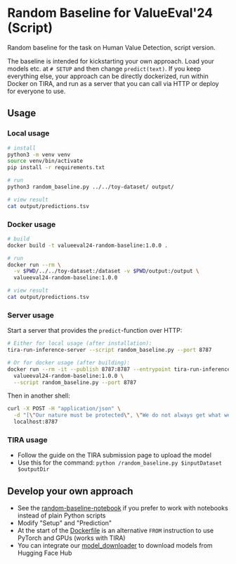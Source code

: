 # Random Baseline for ValueEval'24 (Script)
Random baseline for the task on Human Value Detection, script version.

The baseline is intended for kickstarting your own approach. Load your models
etc. at `# SETUP` and then change `predict(text)`. If you keep everything else,
your approach can be directly dockerized, run within Docker on TIRA, and run as
a server that you can call via HTTP or deploy for everyone to use.

## Usage

### Local usage
```bash
# install
python3 -m venv venv
source venv/bin/activate
pip install -r requirements.txt

# run
python3 random_baseline.py ../../toy-dataset/ output/

# view result
cat output/predictions.tsv
```

### Docker usage
```bash
# build
docker build -t valueeval24-random-baseline:1.0.0 .

# run
docker run --rm \
  -v $PWD/../../toy-dataset:/dataset -v $PWD/output:/output \
  valueeval24-random-baseline:1.0.0

# view result
cat output/predictions.tsv
```

### Server usage
Start a server that provides the `predict`-function over HTTP:
```bash
# Either for local usage (after installation):
tira-run-inference-server --script random_baseline.py --port 8787

# Or for docker usage (after building):
docker run --rm -it --publish 8787:8787 --entrypoint tira-run-inference-server \
  valueeval24-random-baseline:1.0.0 \
  --script random_baseline.py --port 8787
```
Then in another shell:
```bash
curl -X POST -H "application/json" \
  -d "[\"Our nature must be protected\", \"We do not always get what we want\"]" \
  localhost:8787
```

### TIRA usage
- Follow the guide on the TIRA submission page to upload the model
- Use this for the command: `python /random_baseline.py $inputDataset $outputDir`


## Develop your own approach
- See the [random-baseline-notebook](../random-baseline-notebook/) if you prefer to work with notebooks instead of plain Python scripts
- Modify "Setup" and "Prediction"
- At the start of the [Dockerfile](Dockerfile) is an alternative `FROM` instruction to use PyTorch and GPUs (works with TIRA)
- You can integrate our [model_downloader](../model-downloader/) to download models from Hugging Face Hub

